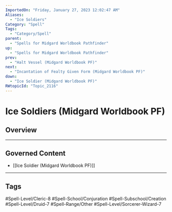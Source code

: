 ```yaml
---
ImportedOn: "Friday, January 27, 2023 12:02:47 AM"
Aliases:
  - "Ice Soldiers"
Category: "Spell"
Tags:
  - "Category/Spell"
parent:
  - "Spells for Midgard Worldbook Pathfinder"
up:
  - "Spells for Midgard Worldbook Pathfinder"
prev:
  - "Halt Vessel (Midgard Worldbook PF)"
next:
  - "Incantation of Fealty Given Form (Midgard Worldbook PF)"
down:
  - "Ice Soldier (Midgard Worldbook PF)"
RWtopicId: "Topic_2116"
---
```

# Ice Soldiers (Midgard Worldbook PF)
## Overview
---
## Governed Content
- [[Ice Soldier (Midgard Worldbook PF)]]


---
## Tags
#Spell-Level/Cleric-8 #Spell-School/Conjuration #Spell-Subschool/Creation #Spell-Level/Druid-7 #Spell-Range/Other #Spell-Level/Sorcerer-Wizard-7

